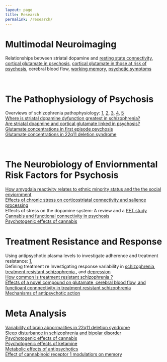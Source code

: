 ```yaml
---
layout: page
title: Research
permalink: /research/
---
```


<h1> Multimodal Neuroimaging </h1>

Relationships between striatal dopamine and <a href="/publications/pdfs/mesolimbic_salience.pdf" target="_blank">resting state connectivity</a>, <a href="/publications/pdfs/lancet_2018.pdf" target="_blank">cortical glutamate in psychosis</a>, <a href="/publications/pdfs/lancet_2018.pdf" target="_blank">cortical glutamate in those at risk of psychosis</a>, cerebral blood flow, <a href="/publications/pdfs/nour_2019.pdf" target="_blank">working memory</a>, <a href="/publications/pdfs/bpsychcnni_2020.pdf" target="_blank"> psychotic symptoms </a>

<br/>

<h1> The Pathophysiology of Psychosis </h1>

Overviews of schizophrenia pathophysiology: <a href="/publications/pdfs/jama_scz_2020.pdf" target="_blank">1</a>, <a href="/publications/pdfs/world_psych_2020.pdf" target="_blank">2</a>, <a href="/publications/pdfs/trends_2019.pdf" target="_blank">3</a>, <a href="/publications/pdfs/translational_2017.pdf" target="_blank">4</a>, <a href="/publications/pdfs/biol_2017.pdf" target="_blank">5</a><br/>
<a href="/publications/pdfs/sczbull_2018.pdf" target="_blank"> Where is striatal dopamine dyfunction greatest in schizophrenia?</a><br/>
<a href="/publications/pdfs/lancet_2018.pdf" target="_blank"> Are striatal doapmine and cortical glutamate linked in psychosis? </a><br/>
<a href="/publications/pdfs/borgan_2019.pdf" target="_blank"> Glutamate concentrations in first episode psychosis</a><br/>
<a href="/publications/pdfs/rogdaki_2019.pdf" target="_blank">  Glutamate concentrations in 22q11 deletion syndrome</a><br/>

<br/>

<h1> The Neurobiology of Enviornmental Risk Factors for Psychosis </h1>
<a href="/publications/pdfs/psych_med_2018.pdf" target="_blank"> How amygdala reactivity relates to ethnic minority status and the the social enviornment</a><br/>
<a href="/publications/pdfs/sczres_2018.pdf" target="_blank">Effects of chronic stress on corticostriatal connectivity and salience processing</a><br/>
Effects of stress on the dopamine system: A review </a> and a <a href="/publications/pdfs/elife_2019.pdf" target="_blank">PET study</a><br/>
<a href="/publications/pdfs/musa_2020.pdf" target="_blank">Cannabis and functional connectivity in psychosis</a><br/>
<a href="/publications/pdfs/hindley_thc_meta.pdf" target="_blank">Psychotogenic effects of cannabis </a>


<br/>

<h1> Treatment Resistance and Response </h1>
Using antipsychotic plasma levels to investigate adherence and treatment resistance: <a href="/publications/pdfs/acta_2018.pdf" target="_blank">1</a>, <br/>
Defining treatment re
Investigating response variability in <a href="/publications/pdfs/ap_hetero_2019.pdf" target="_blank">schizophrenia</a>, <a href="/publications/pdfs/mizuno_2019.pdf" target="_blank">treatment resistant schizophrenia </a>, and <a href="/publications/pdfs/jad_2020.pdf" target="_blank">depression</a><br/>
<a href="/publications/pdfs/beck_2019.pdf" target="_blank">How common is treatment resistant schizophrenia ?</a><br/>
<a href="/publications/pdfs/pillinger_2019.pdf" target="_blank"> Effects of a novel compound on glutamate, cerebral blood flow, and functioanl connnectivity in treatment resistant schizophrenia </a><br/>
<a href="/publications/pdfs/neuropsychopharm_2020.pdf" target="_blank"> Mechanisms of antipsychotic action </a>

<br/>

<h1> Meta Analysis </h1>

<a href="/publications/pdfs/molecpsych_2020.pdf" target="_blank">Variability of brain abnormalities in 22q11 deletion syndrome</a><br/>
<a href="/publications/pdfs/meyer_sleep_2020.pdf" target="_blank">Sleep disturbance in schizophrenia and bipolar disorder</a><br/>
<a href="/publications/pdfs/hindley_thc_meta.pdf" target="_blank">Psychotogenic effects of cannabis </a><br/>
<a href="/publications/pdfs/beck_2020.pdf" target="_blank">Psychotogenic effects of ketamine </a><br/>
<a href="/publications/pdfs/lancet_pillinger_2019.pdf" target="_blank">Metabolic effects of antipsychotics </a><br/>
<a href="/publications/pdfs/borgan_2019b.pdf" target="_blank"> Effect of cannabinoid receptor 1 modulatiors on memory </a><br/>
